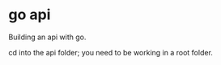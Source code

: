 # go api

Building an api with go.

cd into the api folder; you need to be working in a root folder.
